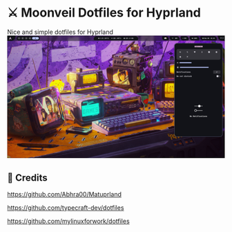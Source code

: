 # ⚔️ Moonveil Dotfiles for Hyprland

Nice and simple dotfiles for Hyprland
![Desktop](desktop.png)

## 📜 Credits
https://github.com/Abhra00/Matuprland

https://github.com/typecraft-dev/dotfiles

https://github.com/mylinuxforwork/dotfiles
